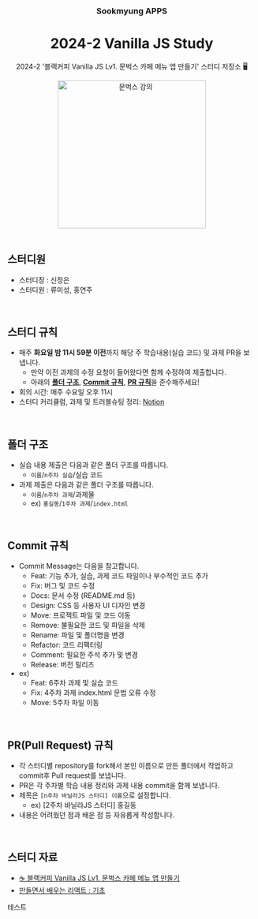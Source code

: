 <div align="center">

### Sookmyung APPS

# 2024-2 Vanilla JS Study

2024-2 '블랙커피 Vanilla JS Lv1. 문벅스 카페 메뉴 앱 만들기' 스터디 저장소 🖥️

<img width="300px" src='https://img-c.udemycdn.com/course/480x270/4191520_162a_2.jpg' alt='문벅스 강의'>

</div>

<br>

## 스터디원

- 스터디장 : 신정은
- 스터디원 : 류미성, 홍연주

<br>

<div id="1"></div>

## 스터디 규칙

- 매주 **화요일 밤 11시 59분 이전**까지 해당 주 학습내용(실습 코드) 및 과제 PR을 보냅니다.
  - 만약 이전 과제의 수정 요청이 들어왔다면 함께 수정하여 제출합니다.
  - 아래의 [**폴더 구조**](#1), [**Commit 규칙**](#2), [**PR 규칙**](#3)을 준수해주세요!
- 회의 시간: 매주 수요일 오후 11시
- 스터디 커리큘럼, 과제 및 트러블슈팅 정리: [Notion](https://reminiscent-eocursor-3bc.notion.site/JS-179287d10b4348b6a03f5482e1e8dff4)

<br>

<div id="2"></div>

## 폴더 구조

- 실습 내용 제출은 다음과 같은 폴더 구조를 따릅니다.
  - `이름`/`n주차 실습`/실습 코드
- 과제 제출은 다음과 같은 폴더 구조를 따릅니다.
  - `이름`/`n주차 과제`/과제물
  - ex) `홍길동`/`1주차 과제`/`index.html`

<br>

<div id="3"></div>

## Commit 규칙

- Commit Message는 다음을 참고합니다.
  - Feat: 기능 추가, 실습, 과제 코드 파일이나 부수적인 코드 추가
  - Fix: 버그 및 코드 수정
  - Docs: 문서 수정 (README.md 등)
  - Design: CSS 등 사용자 UI 디자인 변경
  - Move: 프로젝트 파일 및 코드 이동
  - Remove: 불필요한 코드 및 파일을 삭제
  - Rename: 파일 및 폴더명을 변경
  - Refactor: 코드 리팩터링
  - Comment: 필요한 주석 추가 및 변경
  - Release: 버전 릴리즈
- ex)
  - Feat: 6주차 과제 및 실습 코드
  - Fix: 4주차 과제 index.html 문법 오류 수정
  - Move: 5주차 파일 이동

<br>

## PR(Pull Request) 규칙

- 각 스터디별 repository를 fork해서 본인 이름으로 만든 폴더에서 작업하고 commit후 Pull request를 보냅니다.
- PR은 각 주차별 학습 내용 정리와 과제 내용 commit을 함께 보냅니다.
- 제목은 `[n주차 바닐라JS 스터디] 이름`으로 설정합니다.
  - ex) [2주차 바닐라JS 스터디] 홍길동
- 내용은 어려웠던 점과 배운 점 등 자유롭게 작성합니다.

<br>

## 스터디 자료

- [☕ 블랙커피 Vanilla JS Lv1. 문벅스 카페 메뉴 앱 만들기](https://www.udemy.com/course/vanilla-js-lv1/)
- [만들면서 배우는 리액트 : 기초](https://www.inflearn.com/course/%EB%A7%8C%EB%93%A4%EB%A9%B4%EC%84%9C-%EB%B0%B0%EC%9A%B0%EB%8A%94-%EB%A6%AC%EC%95%A1%ED%8A%B8-%EA%B8%B0%EC%B4%88?gad_source=1&gclid=CjwKCAjwreW2BhBhEiwAavLwfGCQzF_2ozhKTVisFDjc9B2PoqMgdCikut-Urii0xFmfKLgdK0-tFhoCrTUQAvD_BwE)

테스트